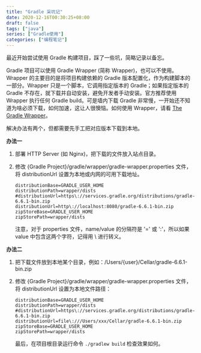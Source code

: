```yaml
---
title: "Gradle 采坑记"
date: 2020-12-16T00:30:25+08:00
draft: false 
tags: ["java"]
series: ["Gradle使用"]
categories: ["编程笔记"]
---
```


最近开始尝试使用 Gradle 构建项目，踩了一些坑，简略记录以备忘。

Gradle 项目可以使用 Gradle Wrapper (简称 Wrapper)，也可以不使用。Wrapper 的主要目的是将项目构建依赖的 Gradle 版本配置化，作为构建脚本的一部分。Wrapper 只是一个脚本，它调用指定版本的 Gradle；如果指定版本的 Gradle 不存在，就下载并自动安装，避免开发者手动安装。官方推荐使用 Wrapper 执行任何 Gradle build。可是墙内下载 Gradle 非常慢，一开始还不知道为啥必须下载，如何加速，这让人很懊恼。如何使用 Wrapper，请看 [The Gradle Wrapper](https://docs.gradle.org/current/userguide/gradle_wrapper.html)。

解决办法有两个，但都需要先手工把对应版本下载到本地。

**办法一**

1. 部署 HTTP Server (如 Nginx)，把下载的文件放入站点目录。

2. 修改 {Gradle Project}/gradle/wrapper/gradle-wrapper.properties 文件，将 distributionUrl 设置为本地或内网的可用下载地址。

   ```properties
   distributionBase=GRADLE_USER_HOME
   distributionPath=wrapper/dists
   #distributionUrl=https\://services.gradle.org/distributions/gradle-6.6.1-bin.zip
   distributionUrl=http\://localhost:8080/gradle-6.6.1-bin.zip
   zipStoreBase=GRADLE_USER_HOME
   zipStorePath=wrapper/dists
   ```

   注意，对于 properties 文件，name/value 的分隔符是 '=' 或 ':'，所以如果 value 中包含这两个字符，记得用 \ 进行转义。

**办法二**

1. 把下载文件放到本地某个目录，例如：/Users/{user}/Cellar/gradle-6.6.1-bin.zip

2. 修改 {Gradle Project}/gradle/wrapper/gradle-wrapper.properties 文件，将 distributionUrl 设置为本地文件路径：

   ```properties
   distributionBase=GRADLE_USER_HOME
   distributionPath=wrapper/dists
   #distributionUrl=https\://services.gradle.org/distributions/gradle-6.6.1-bin.zip
   distributionUrl=file\:///Users/xxx/Cellar/gradle-6.6.1-bin.zip
   zipStoreBase=GRADLE_USER_HOME
   zipStorePath=wrapper/dists
   ```

   最后，在项目根目录运行命令 `./gradlew build` 检查效果如何。
